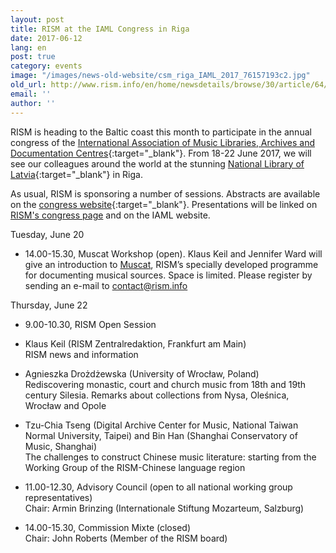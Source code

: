 ```yaml
---
layout: post
title: RISM at the IAML Congress in Riga
date: 2017-06-12
lang: en
post: true
category: events
image: "/images/news-old-website/csm_riga_IAML_2017_76157193c2.jpg"
old_url: http://www.rism.info/en/home/newsdetails/browse/30/article/64/rism-at-the-iaml-congress-in-riga.html
email: ''
author: ''
---
```


RISM is heading to the Baltic coast this month to participate in the annual congress of the [International Association of Music Libraries, Archives and Documentation Centres](http://www.iaml.info/congresses/2017-riga){:target="_blank"}. From 18-22 June 2017, we will see our colleagues around the world at the stunning [National Library of Latvia](http://lnb.lv/en){:target="_blank"} in Riga.

As usual, RISM is sponsoring a number of sessions. Abstracts are available on the [congress website](https://iaml2017.lnb.lv/programme/abstracts/){:target="_blank"}. Presentations will be linked on [RISM's congress page](/publications/iaml-congresses/2017.html) and on the IAML website.

Tuesday, June 20

- 14.00-15.30, Muscat Workshop (open). Klaus Keil and Jennifer Ward will give an introduction to [Muscat](/community/muscat.html), RISM’s specially developed programme for documenting musical sources.
Space is limited. Please register by sending an e-mail to [contact@rism.info](mailto:contact@rism.info)

Thursday, June 22

- 9.00-10.30, RISM Open Session
 - Klaus Keil (RISM Zentralredaktion, Frankfurt am Main)  
RISM news and information
 - Agnieszka Drożdżewska (University of Wrocław, Poland)  
Rediscovering monastic, court and church music from 18th and 19th century Silesia. Remarks about collections from Nysa, Oleśnica, Wrocław and Opole
 - Tzu-Chia Tseng (Digital Archive Center for Music, National Taiwan Normal University, Taipei) and Bin Han (Shanghai Conservatory of Music, Shanghai)  
The challenges to construct Chinese music literature: starting from the Working Group of the RISM-Chinese language region

- 11.00-12.30, Advisory Council (open to all national working group representatives)  
Chair: Armin Brinzing (Internationale Stiftung Mozarteum, Salzburg)

- 14.00-15.30, Commission Mixte (closed)  
Chair: John Roberts (Member of the RISM board)
